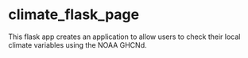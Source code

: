 # climate_flask_page
This flask app creates an application to allow users to check their local climate variables using the NOAA GHCNd.
